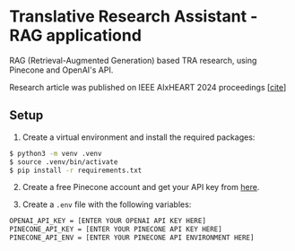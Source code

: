 # Translative Research Assistant - RAG applicationd

RAG (Retrieval-Augmented Generation) based TRA research, using Pinecone and OpenAI's API.

Research article was published on IEEE AIxHEART 2024 proceedings [[cite](https://ieeexplore.ieee.org/document/10833972)]

## Setup

1. Create a virtual environment and install the required packages:

```bash
$ python3 -m venv .venv
$ source .venv/bin/activate
$ pip install -r requirements.txt
```

2. Create a free Pinecone account and get your API key from [here](https://www.pinecone.io/).

3. Create a `.env` file with the following variables:

```bash
OPENAI_API_KEY = [ENTER YOUR OPENAI API KEY HERE]
PINECONE_API_KEY = [ENTER YOUR PINECONE API KEY HERE]
PINECONE_API_ENV = [ENTER YOUR PINECONE API ENVIRONMENT HERE]
```
